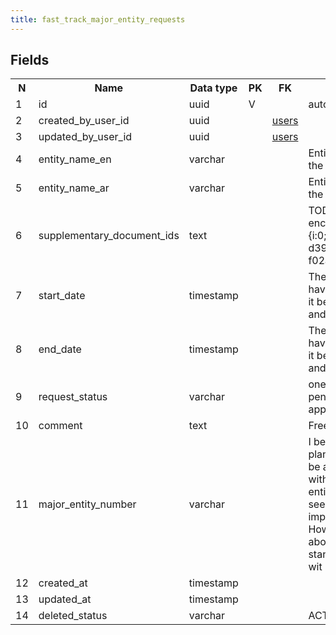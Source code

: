 ```yaml
---
title: fast_track_major_entity_requests 
---
```


## Fields

<table style="width: 100%">
    <colgroup>
       <col span="1" style="width: 3%;"/>
       <col span="1" style="width: 12%;"/>
       <col span="1" style="width: 10%;"/>
       <col span="1" style="width: 3%;"/>
       <col span="1" style="width: 12%;"/>
       <col span="1" style="width: 60%;"/>
    </colgroup>
  <tr>
    <th>N</th>
    <th>Name</th>
    <th>Data type</th>
    <th>PK</th>
    <th>FK</th>
    <th>Description</th>
  </tr>
<tr><td>1</td><td>id</td><td>uuid</td><td>V</td><td></td><td>autogen</td></tr>
<tr><td>2</td><td>created_by_user_id</td><td>uuid</td><td></td><td><a href="users-uni.md">users</a></td><td></td></tr>
<tr><td>3</td><td>updated_by_user_id</td><td>uuid</td><td></td><td><a href="users-uni.md">users</a></td><td></td></tr>
<tr><td>4</td><td>entity_name_en</td><td>varchar</td><td></td><td></td><td>Entity that submitted the request</td></tr>
<tr><td>5</td><td>entity_name_ar</td><td>varchar</td><td></td><td></td><td>Entity that submitted the request</td></tr>
<tr><td>6</td><td>supplementary_document_ids</td><td>text</td><td></td><td></td><td>TODO: strings encoded like this: a:1:{i:0;s:36:"627430b0-d398-4a7c-831e-f02a0ec532d7";}</td></tr>
<tr><td>7</td><td>start_date</td><td>timestamp</td><td></td><td></td><td>The fast track may have the dates when it becomes effective and when it expires</td></tr>
<tr><td>8</td><td>end_date</td><td>timestamp</td><td></td><td></td><td>The fast track may have the dates when it becomes effective and when it expires</td></tr>
<tr><td>9</td><td>request_status</td><td>varchar</td><td></td><td></td><td>one of: submitted, pending_updates, approved, rejected</td></tr>
<tr><td>10</td><td>comment</td><td>text</td><td></td><td></td><td>Free text</td></tr>
<tr><td>11</td><td>major_entity_number</td><td>varchar</td><td></td><td></td><td>I believe initially it was planned that there will be a separate table with major entities (4 entities exist rn), but seems it was not implemented. However, I'm thinking about keeping the standalone table for it  wit</td></tr>
<tr><td>12</td><td>created_at</td><td>timestamp</td><td></td><td></td><td></td></tr>
<tr><td>13</td><td>updated_at</td><td>timestamp</td><td></td><td></td><td></td></tr>
<tr><td>14</td><td>deleted_status</td><td>varchar</td><td></td><td></td><td>ACTIVE, DELETED</td></tr>

</table>